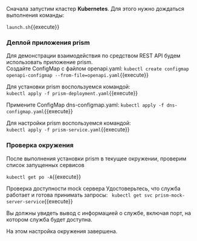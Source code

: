 Сначала запустим кластер **Kubernetes**. Для этого нужно дождаться выполнения команды:

`launch.sh`{{execute}}

### Деплой приложения prism
Для демонстрации взаимодействия по средством REST API будем использовать приложение prism.  
Создайте ConfigMap с файлом openapi.yaml:
`kubectl create configmap openapi-configmap --from-file=openapi.yaml`{{execute}}

Для установки prism воспользуемся командой:  
`kubectl apply -f prism-deployment.yaml`{{execute}}

Примените ConfigMap dns-configmap.yaml:
`kubectl apply -f dns-configmap.yaml`{{execute}}

Для настройки prism воспользуемся командой:  
`kubectl apply -f prism-service.yaml`{{execute}}

### Проверка окружения
После выполнения установки prism в текущее окружении, проверим список запущенных сервисов

`kubectl get po -A`{{execute}}

Проверка доступности mock сервера
Удостоверьтесь, что служба работает и готова принимать запросы: 
` kubectl get svc prism-mock-server-service`{{execute}}  

Вы должны увидеть вывод с информацией о службе, включая порт, на котором служба будет доступна.

На этом настройка окружения завершена.